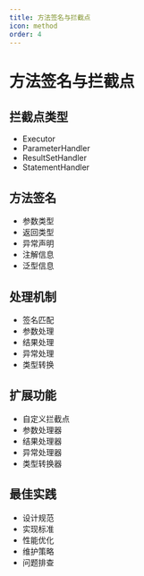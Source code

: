 ```yaml
---
title: 方法签名与拦截点
icon: method
order: 4
---
```


# 方法签名与拦截点

## 拦截点类型
- Executor
- ParameterHandler
- ResultSetHandler
- StatementHandler

## 方法签名
- 参数类型
- 返回类型
- 异常声明
- 注解信息
- 泛型信息

## 处理机制
- 签名匹配
- 参数处理
- 结果处理
- 异常处理
- 类型转换

## 扩展功能
- 自定义拦截点
- 参数处理器
- 结果处理器
- 异常处理器
- 类型转换器

## 最佳实践
- 设计规范
- 实现标准
- 性能优化
- 维护策略
- 问题排查
